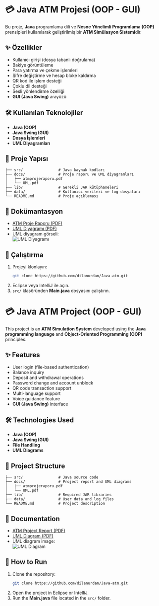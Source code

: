 # 💳 Java ATM Projesi (OOP - GUI)

Bu proje, **Java** programlama dili ve **Nesne Yönelimli Programlama (OOP)** prensipleri kullanılarak geliştirilmiş bir **ATM Simülasyon Sistemi**dir.  

## ✨ Özellikler
- Kullanıcı girişi (dosya tabanlı doğrulama)  
- Bakiye görüntüleme  
- Para yatırma ve çekme işlemleri  
- Şifre değiştirme ve hesap bloke kaldırma  
- QR kod ile işlem desteği  
- Çoklu dil desteği  
- Sesli yönlendirme özelliği  
- **GUI (Java Swing)** arayüzü  

## 🛠️ Kullanılan Teknolojiler
- **Java (OOP)**  
- **Java Swing (GUI)**  
- **Dosya İşlemleri**  
- **UML Diyagramları**  

## 📂 Proje Yapısı
```
├── src/                # Java kaynak kodları
├── docs/               # Proje raporu ve UML diyagramları
│   ├── atmprojeraporu.pdf
│   └── UML.pdf
├── lib/                # Gerekli JAR kütüphaneleri
├── data/               # Kullanıcı verileri ve log dosyaları
└── README.md           # Proje açıklaması
```

## 📖 Dokümantasyon
- [ATM Proje Raporu (PDF)](docs/atmprojeraporu.pdf)  
- [UML Diyagramı (PDF)](docs/UML.pdf)  
- UML diyagram görseli:  
  ![UML Diyagramı](docs/uml.jpg)  

## 🚀 Çalıştırma
1. Projeyi klonlayın:  
   ```bash
   git clone https://github.com/dilanurdan/Java-atm.git
   ```
2. Eclipse veya IntelliJ ile açın.  
3. `src/` klasöründen **Main.java** dosyasını çalıştırın.  
# 💳 Java ATM Project (OOP - GUI)

This project is an **ATM Simulation System** developed using the **Java programming language** and **Object-Oriented Programming (OOP)** principles.  

## ✨ Features
- User login (file-based authentication)  
- Balance inquiry  
- Deposit and withdrawal operations  
- Password change and account unblock  
- QR code transaction support  
- Multi-language support  
- Voice guidance feature  
- **GUI (Java Swing)** interface  

## 🛠️ Technologies Used
- **Java (OOP)**  
- **Java Swing (GUI)**  
- **File Handling**  
- **UML Diagrams**  

## 📂 Project Structure
```
├── src/                # Java source code
├── docs/               # Project report and UML diagrams
│   ├── atmprojeraporu.pdf
│   └── UML.pdf
├── lib/                # Required JAR libraries
├── data/               # User data and log files
└── README.md           # Project description
```

## 📖 Documentation
- [ATM Project Report (PDF)](docs/atmprojeraporu.pdf)  
- [UML Diagram (PDF)](docs/UML.pdf)  
- UML diagram image:  
  ![UML Diagram](docs/uml.jpg)  

## 🚀 How to Run
1. Clone the repository:  
   ```bash
   git clone https://github.com/dilanurdan/Java-atm.git
   ```
2. Open the project in Eclipse or IntelliJ.  
3. Run the **Main.java** file located in the `src/` folder.  
